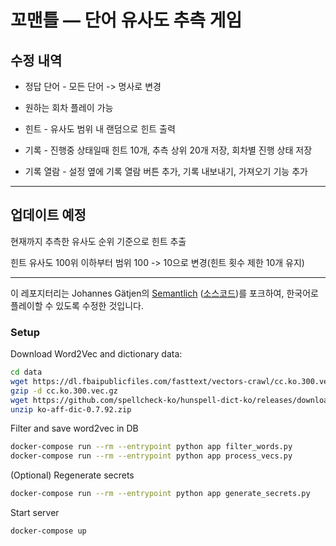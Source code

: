 # 꼬맨틀 — 단어 유사도 추측 게임

## 수정 내역

- 정답 단어 - 모든 단어 -> 명사로 변경
  
- 원하는 회차 플레이 가능

- 힌트 - 유사도 범위 내 랜덤으로 힌트 출력

- 기록 - 진행중 상태일때 힌트 10개, 추측 상위 20개 저장, 회차별 진행 상태 저장

- 기록 열람 - 설정 옆에 기록 열람 버튼 추가, 기록 내보내기, 가져오기 기능 추가

---

## 업데이트 예정
현재까지 추측한 유사도 순위 기준으로 힌트 추출

힌트 유사도 100위 이하부터 범위 100 -> 10으로 변경(힌트 횟수 제한 10개 유지)

---

이 레포지터리는 Johannes Gätjen의 [Semantlich](http://semantlich.johannesgaetjen.de/)
([소스코드](https://github.com/gaetjen/semantle-de))를 포크하여,
한국어로 플레이할 수 있도록 수정한 것입니다.

### Setup

Download Word2Vec and dictionary data:
```bash
cd data
wget https://dl.fbaipublicfiles.com/fasttext/vectors-crawl/cc.ko.300.vec.gz
gzip -d cc.ko.300.vec.gz
wget https://github.com/spellcheck-ko/hunspell-dict-ko/releases/download/0.7.92/ko-aff-dic-0.7.92.zip
unzip ko-aff-dic-0.7.92.zip
```

Filter and save word2vec in DB
```bash
docker-compose run --rm --entrypoint python app filter_words.py
docker-compose run --rm --entrypoint python app process_vecs.py
```

(Optional) Regenerate secrets
```bash
docker-compose run --rm --entrypoint python app generate_secrets.py
```

Start server
```bash
docker-compose up
```

